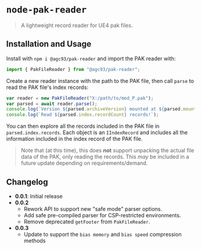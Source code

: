 # `node-pak-reader`

> A lightweight record reader for UE4 pak files.

## Installation and Usage

Install with `npm i @agc93/pak-reader` and import the PAK reader with:

```ts
import { PakFileReader } from "@agc93/pak-reader";
```

Create a new reader instance with the path to the PAK file, then call `parse` to read the PAK file's index records:

```ts
var reader = new PakFileReader("X:/path/to/mod_P.pak");
var parsed = await reader.parse();
console.log(`Version ${parsed.archiveVersion} mounted at ${parsed.mountPoint}`);
console.log(`Read ${parsed.index.recordCount} records!`);
```

You can then explore all the records included in the PAK file in `parsed.index.records`. Each object is an `IIndexRecord` and includes all the information included in the index record of the PAK file. 

> Note that (at this time), this does **not** support unpacking the actual file data of the PAK, only reading the records. This _may_ be included in a future update depending on requirements/demand.

## Changelog

- **0.0.1**: Initial release
- **0.0.2**
  - Rework API to support new "safe mode" parser options.
  - Add safe pre-compiled parser for CSP-restricted environments.
  - Remove deprecated `getFooter` from `PakFileReader`.
- **0.0.3**
  - Update to support the `bias memory` and `bias speed` compression methods